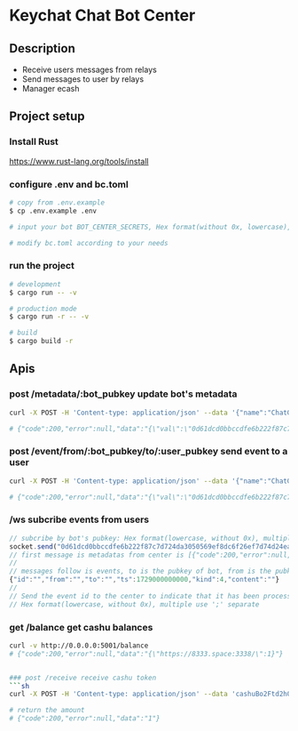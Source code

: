 # Keychat Chat Bot Center

## Description

* Receive users messages from relays
* Send messages to user by relays
* Manager ecash

## Project setup

### Install Rust

https://www.rust-lang.org/tools/install

### configure .env and bc.toml
```bash
# copy from .env.example
$ cp .env.example .env

# input your bot BOT_CENTER_SECRETS, Hex format(without 0x, lowercase), multiple use ';' separate

# modify bc.toml according to your needs
```

### run the project

```bash
# development
$ cargo run -- -v

# production mode
$ cargo run -r -- -v

# build 
$ cargo build -r 
```

## Apis

### post /metadata/:bot_pubkey update bot's metadata
```bash
curl -X POST -H 'Content-type: application/json' --data '{"name":"ChatGPT","description":"I am a chatbot that can help you with your queries. Pay ecash for each message you send.","pubkey":"npub1p4sae59men07dv3zlp786ujd5vzs26003hr0ymhh6axjf6hajl9s652cfl","commands":[{"name":"/h","description":"Show help message"},{"name":"/m","description":"Pay per message plan"}],"botPricePerMessageRequest":{"type":"botPricePerMessageRequest","message":"Please select a model to chat","priceModels":[{"name":"GPT-4o","description":"","price":0,"unit":"sat","mints":[]},{"name":"GPT-4o-mini","description":"","price":2,"unit":"sat","mints":[]},{"name":"GPT-4-Turbo","description":"","price":3,"unit":"sat","mints":[]}]}}' http://0.0.0.0:5001/metadata/0d61dcd0bbccdfe6b222f87c7d724da3050569ef8dc6f26ef7d74d24eafd99cc

# {"code":200,"error":null,"data":"{\"val\":\"0d61dcd0bbccdfe6b222f87c7d724da3050569ef8dc6f26ef7d74d24eafd99dd\",\"success\":[\"wss://relay.keychat.io/\"],\"failed\":{}}"}
```

### post /event/from/:bot_pubkey/to/:user_pubkey send event to a user
```bash
curl -X POST -H 'Content-type: application/json' --data '{"name":"ChatGPT","description":"I am a chatbot that can help you with your queries. Pay ecash for each message you send.","pubkey":"npub1p4sae59men07dv3zlp786ujd5vzs26003hr0ymhh6axjf6hajl9s652cfl","commands":[{"name":"/h","description":"Show help message"},{"name":"/m","description":"Pay per message plan"}],"botPricePerMessageRequest":{"type":"botPricePerMessageRequest","message":"Please select a model to chat","priceModels":[{"name":"GPT-4o","description":"","price":0,"unit":"sat","mints":[]},{"name":"GPT-4o-mini","description":"","price":2,"unit":"sat","mints":[]},{"name":"GPT-4-Turbo","description":"","price":3,"unit":"sat","mints":[]}]}}' http://0.0.0.0:5001/event/from/0d61dcd0bbccdfe6b222f87c7d724da3050569ef8dc6f26ef7d74d24eafd99cc/to/0d61dcd0bbccdfe6b222f87c7d724da3050569ef8dc6f26ef7d74d24eafd99ff

# {"code":200,"error":null,"data":"{\"val\":\"0d61dcd0bbccdfe6b222f87c7d724da3050569ef8dc6f26ef7d74d24eafd99dd\",\"success\":[\"wss://relay.keychat.io/\"],\"failed\":{}}"}
```

### /ws subcribe events from users
```js
// subcribe by bot's pubkey: Hex format(lowercase, without 0x), multiple use ';' separate
socket.send("0d61dcd0bbccdfe6b222f87c7d724da3050569ef8dc6f26ef7d74d24eafd99cc;");
// first message is metadatas from center is [{"code":200,"error":null,"data":'{"id":"","from":"","to":"","ts":1729000000000,"kind":0,"content":""}'}...]
// 
// messages follow is events, to is the pubkey of bot, from is the pubkey of user
{"id":"","from":"","to":"","ts":1729000000000,"kind":4,"content":""}
// 
// Send the event id to the center to indicate that it has been processed
// Hex format(lowercase, without 0x), multiple use ';' separate
```

### get /balance get cashu balances
```sh
curl -v http://0.0.0.0:5001/balance
# {"code":200,"error":null,"data":"{\"https://8333.space:3338/\":1}"}


### post /receive receive cashu token
```sh
curl -X POST -H 'Content-type: application/json' --data 'cashuBo2Ftd2h0dHBzOi8vODMzMy5zcGFjZTozMzM4YXVjc2F0YXSBomFpSAB1nj-LBrNvYXCBo2FhAWFzeEAxZmE5MjA3OGE4OThjYmZkMTgyNDNlMGE4MjY5MGI0NjM2NDk0M2IwOWFiMzBhNWE5NmQ0NGM1ZGRmM2RiMzFjYWNYIQNvnws16oUHGj81iBV05rA6itfAtRnqfgC3WS4CqZVLZw' http://0.0.0.0:5001/receive -v

# return the amount
# {"code":200,"error":null,"data":"1"}
```
